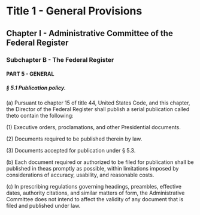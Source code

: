 
# Title 1 - General Provisions
## Chapter I - Administrative Committee of the Federal Register
### Subchapter B - The Federal Register
#### PART 5 - GENERAL
##### § 5.1 Publication policy.

(a) Pursuant to chapter 15 of title 44, United States Code, and this chapter, the Director of the Federal Register shall publish a serial publication called theto contain the following:

(1) Executive orders, proclamations, and other Presidential documents.

(2) Documents required to be published therein by law.

(3) Documents accepted for publication under § 5.3.

(b) Each document required or authorized to be filed for publication shall be published in theas promptly as possible, within limitations imposed by considerations of accuracy, usability, and reasonable costs.

(c) In prescribing regulations governing headings, preambles, effective dates, authority citations, and similar matters of form, the Administrative Committee does not intend to affect the validity of any document that is filed and published under law.
